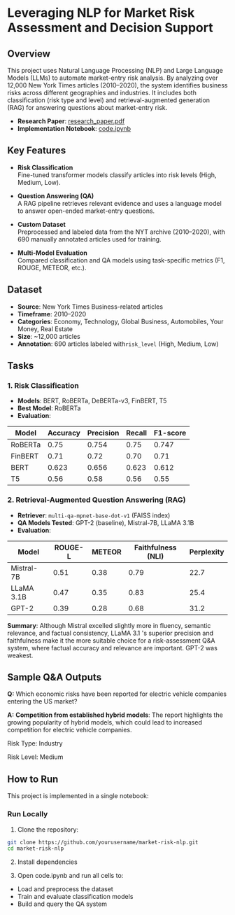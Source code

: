 # Leveraging NLP for Market Risk Assessment and Decision Support

## Overview

This project uses Natural Language Processing (NLP) and Large Language Models (LLMs) to automate market-entry risk analysis. By analyzing over 12,000 New York Times articles (2010–2020), the system identifies business risks across different geographies and industries. It includes both classification (risk type and level) and retrieval-augmented generation (RAG) for answering questions about market-entry risk.

- **Research Paper**: [research_paper.pdf](./research_paper.pdf)  
- **Implementation Notebook**: [code.ipynb](./code.ipynb)

## Key Features

- **Risk Classification**  
  Fine-tuned transformer models classify articles into risk levels (High, Medium, Low).

- **Question Answering (QA)**  
  A RAG pipeline retrieves relevant evidence and uses a language model to answer open-ended market-entry questions.

- **Custom Dataset**  
  Preprocessed and labeled data from the NYT archive (2010–2020), with 690 manually annotated articles used for training.

- **Multi-Model Evaluation**  
  Compared classification and QA models using task-specific metrics (F1, ROUGE, METEOR, etc.).

## Dataset

- **Source**: New York Times Business-related articles  
- **Timeframe**: 2010–2020  
- **Categories**: Economy, Technology, Global Business, Automobiles, Your Money, Real Estate  
- **Size**: ~12,000 articles  
- **Annotation**: 690 articles labeled with`risk_level` (High, Medium, Low)

## Tasks

### 1. Risk Classification

- **Models**: BERT, RoBERTa, DeBERTa-v3, FinBERT, T5
- **Best Model**: RoBERTa
- **Evaluation**:

| Model     | Accuracy | Precision | Recall | F1-score |
|-----------|----------|-----------|--------|----------|
| RoBERTa   | 0.75     | 0.754     | 0.75   | 0.747    |
| FinBERT   | 0.71     | 0.72      | 0.70   | 0.71     |
| BERT      | 0.623    | 0.656     | 0.623  | 0.612    |
| T5        | 0.56     | 0.58      | 0.56   | 0.55     |

### 2. Retrieval-Augmented Question Answering (RAG)

- **Retriever**: `multi-qa-mpnet-base-dot-v1` (FAISS index)  
- **QA Models Tested**: GPT-2 (baseline), Mistral-7B, LLaMA 3.1B  
- **Evaluation**:

| Model       | ROUGE-L | METEOR | Faithfulness (NLI) | Perplexity |
|-------------|---------|--------|---------------------|------------|
| Mistral-7B  | 0.51    | 0.38   | 0.79                | 22.7       |
| LLaMA 3.1B  | 0.47    | 0.35   | 0.83                | 25.4       |
| GPT-2       | 0.39    | 0.28   | 0.68                | 31.2       |

**Summary**: Although Mistral excelled slightly more in fluency, semantic relevance, and factual consistency, LLaMA 3.1 's superior precision and faithfulness make it the more suitable choice for a risk-assessment Q&A system, where factual accuracy and relevance are important. GPT-2 was weakest.

## Sample Q&A Outputs

**Q:** Which economic risks have been reported for electric vehicle companies entering the US market?

**A:** **Competition from established hybrid models**: The report highlights the growing popularity of hybrid models, which could lead to increased competition for electric vehicle companies.

Risk Type: Industry

Risk Level: Medium

## How to Run

This project is implemented in a single notebook:

### Run Locally

1. Clone the repository:

```bash
git clone https://github.com/yourusername/market-risk-nlp.git
cd market-risk-nlp
```

2. Install dependencies

3. Open code.ipynb and run all cells to:
- Load and preprocess the dataset
- Train and evaluate classification models
- Build and query the QA system
